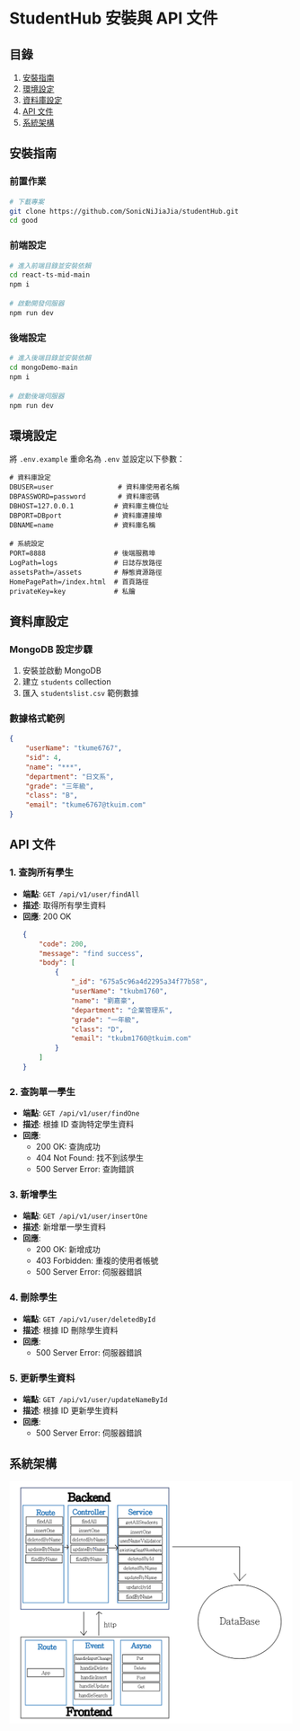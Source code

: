 # StudentHub 安裝與 API 文件

## 目錄
1. [安裝指南](#安裝指南)
2. [環境設定](#環境設定)
3. [資料庫設定](#資料庫設定)
4. [API 文件](#api-文件)
5. [系統架構](#系統架構)

## 安裝指南

### 前置作業
```bash
# 下載專案
git clone https://github.com/SonicNiJiaJia/studentHub.git
cd good
```

### 前端設定
```bash
# 進入前端目錄並安裝依賴
cd react-ts-mid-main
npm i

# 啟動開發伺服器
npm run dev
```

### 後端設定
```bash
# 進入後端目錄並安裝依賴
cd mongoDemo-main
npm i

# 啟動後端伺服器
npm run dev
```

## 環境設定

將 `.env.example` 重命名為 `.env` 並設定以下參數：

```env
# 資料庫設定
DBUSER=user                # 資料庫使用者名稱
DBPASSWORD=password        # 資料庫密碼
DBHOST=127.0.0.1          # 資料庫主機位址
DBPORT=DBport             # 資料庫連接埠
DBNAME=name               # 資料庫名稱

# 系統設定
PORT=8888                 # 後端服務埠
LogPath=logs              # 日誌存放路徑
assetsPath=/assets        # 靜態資源路徑
HomePagePath=/index.html  # 首頁路徑
privateKey=key            # 私鑰
```

## 資料庫設定

### MongoDB 設定步驟
1. 安裝並啟動 MongoDB
2. 建立 `students` collection
3. 匯入 `studentslist.csv` 範例數據

### 數據格式範例
```json
{
    "userName": "tkume6767",
    "sid": 4,
    "name": "***",
    "department": "日文系",
    "grade": "三年級",
    "class": "B",
    "email": "tkume6767@tkuim.com"
}
```

## API 文件

### 1. 查詢所有學生
- **端點**: `GET /api/v1/user/findAll`
- **描述**: 取得所有學生資料
- **回應**: 200 OK
  ```json
  {
      "code": 200,
      "message": "find success",
      "body": [
          {
              "_id": "675a5c96a4d2295a34f77b58",
              "userName": "tkubm1760",
              "name": "劉嘉豪",
              "department": "企業管理系",
              "grade": "一年級",
              "class": "D",
              "email": "tkubm1760@tkuim.com"
          }
      ]
  }
  ```

### 2. 查詢單一學生
- **端點**: `GET /api/v1/user/findOne`
- **描述**: 根據 ID 查詢特定學生資料
- **回應**:
  - 200 OK: 查詢成功
  - 404 Not Found: 找不到該學生
  - 500 Server Error: 查詢錯誤

### 3. 新增學生
- **端點**: `GET /api/v1/user/insertOne`
- **描述**: 新增單一學生資料
- **回應**:
  - 200 OK: 新增成功
  - 403 Forbidden: 重複的使用者帳號
  - 500 Server Error: 伺服器錯誤

### 4. 刪除學生
- **端點**: `GET /api/v1/user/deletedById`
- **描述**: 根據 ID 刪除學生資料
- **回應**:
  - 500 Server Error: 伺服器錯誤

### 5. 更新學生資料
- **端點**: `GET /api/v1/user/updateNameById`
- **描述**: 根據 ID 更新學生資料
- **回應**:
  - 500 Server Error: 伺服器錯誤

## 系統架構
![diagram](https://raw.githubusercontent.com/SonicNiJiaJia/studentHub/refs/heads/master/%E6%9E%B6%E6%A7%8B%E5%9C%96.png?raw=true)

